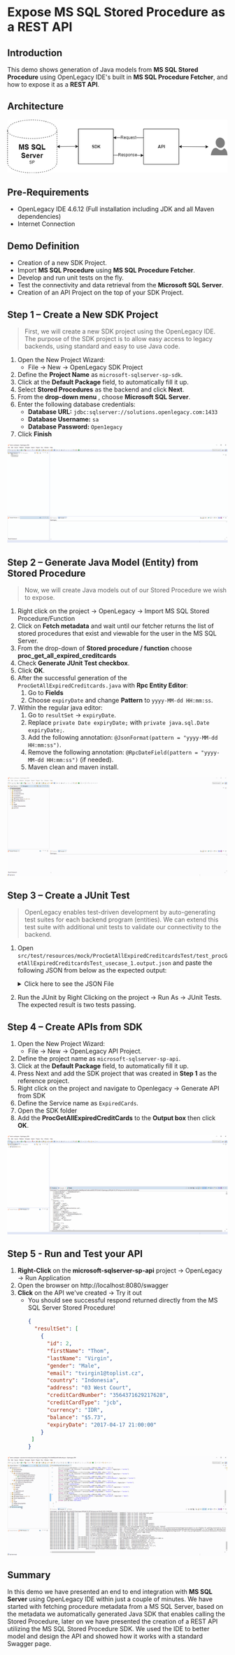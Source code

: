 # Expose MS SQL Stored Procedure as a REST API

## Introduction

This demo shows generation of Java models from **MS SQL Stored Procedure** using OpenLegacy IDE's built in **MS SQL Procedure Fetcher**, and how to expose it as a **REST API**.

## Architecture

![MSSQL Server Stored Procedure Architecture](./assets/images/mssql-sp.png)

## Pre-Requirements

- OpenLegacy IDE 4.6.12 (Full installation including JDK and all Maven dependencies)
- Internet Connection

## Demo Definition

- Creation of a new SDK Project.
- Import **MS SQL Procedure** using **MS SQL Procedure Fetcher**.
- Develop and run unit tests on the fly.
- Test the connectivity and data retrieval from the **Microsoft SQL Server**.
- Creation of an API Project on the top of your SDK Project.

## Step 1 – Create a New SDK Project

> First, we will create a new SDK project using the OpenLegacy IDE.
The purpose of the SDK project is to allow easy access to legacy backends, using standard and easy to use Java code.

1. Open the New Project Wizard:
   - File → New → OpenLegacy SDK Project
2. Define the **Project Name** as `microsoft-sqlserver-sp-sdk`.
3. Click at the **Default Package** field, to automatically fill it up.
4. Select **Stored Procedures** as the backend and click **Next**.
5. From the **drop-down menu** , choose **Microsoft SQL Server**.
6. Enter the following database credentials:
   - **Database URL:** `jdbc:sqlserver://solutions.openlegacy.com:1433`
   - **Database Username:** `sa`
   - **Database Password:** `Open1egacy`
7. Click **Finish**

![How to create SDK Project](./assets/images/createSDK.gif)

## Step 2 – Generate Java Model (Entity) from Stored Procedure

> Now, we will create Java models out of our Stored Procedure we wish to expose.

1. Right click on the project → OpenLegacy → Import MS SQL Stored Procedure/Function
2. Click on **Fetch metadata** and wait until our fetcher returns the list of stored procedures that exist and viewable for the user in the MS SQL Server.
3. From the drop-down of **Stored procedure / function** choose **proc_get_all_expired_creditcards**
4. Check **Generate JUnit Test checkbox**.
5. Click **OK**.
6. After the successful generation of the `ProcGetAllExpiredCreditcards.java` with **Rpc Entity Editor**:
   1. Go to **Fields**
   2. Choose `expiryDate` and change **Pattern** to `yyyy-MM-dd HH:mm:ss`.
7. Within the regular java editor:
   1. Go to `resultSet` → `expiryDate`.
   2. Replace `private Date expiryDate;` with `private java.sql.Date expiryDate;`.
   3. Add the following annotation: `@JsonFormat(pattern = "yyyy-MM-dd HH:mm:ss")`.
   4. Remove the following annotation: `@RpcDateField(pattern = "yyyy-MM-dd HH:mm:ss")` (if needed).
   5. Maven clean and maven install. 

![How to fetch stored procedure](./assets/images/fetchSP.gif)

## Step 3 – Create a JUnit Test

> OpenLegacy enables test-driven development by auto-generating test suites for each backend program (entities).
We can extend this test suite with additional unit tests to validate our connectivity to the backend.

1. Open `src/test/resources/mock/ProcGetAllExpiredCreditcardsTest/test_procGetAllExpiredCreditcardsTest_usecase_1.output.json` and paste the following JSON from below as the expected output:
   <details>
       <summary>Click here to see the JSON File</summary>
   
   ```json
      {
        "resultSet" : [ {
          "id" : 2,
          "firstName" : "Roth",
          "lastName" : "Ladell",
          "gender" : "Male",
          "email" : "rladell1@washingtonpost.com",
          "countryCode" : "SE",
          "country" : "Sweden",
          "address" : "9 Jay Trail",
          "creditCardNumber" : "3552496324488267",
          "creditCardType" : "jcb",
          "currency" : "Krona",
          "balance" : null,
          "expiryDate" : "2020-11-26 22:00:00"
        }, {
          "id" : 3,
          "firstName" : "Brennen",
          "lastName" : "Malden",
          "gender" : "Male",
          "email" : "bmalden2@fema.gov",
          "countryCode" : "PT",
          "country" : "Portugal",
          "address" : "5436 Harper Trail",
          "creditCardNumber" : "36641018014687",
          "creditCardType" : "diners-club-international",
          "currency" : "Euro",
          "balance" : null,
          "expiryDate" : "2019-11-22 22:00:00"
        }, {
          "id" : 4,
          "firstName" : "Stacia",
          "lastName" : "Augustin",
          "gender" : "Female",
          "email" : "saugustin3@tmall.com",
          "countryCode" : "PE",
          "country" : "Peru",
          "address" : "58488 Cardinal Alley",
          "creditCardNumber" : "56022307178911348",
          "creditCardType" : "china-unionpay",
          "currency" : "Sol",
          "balance" : null,
          "expiryDate" : "2019-07-22 21:00:00"
        }, {
          "id" : 5,
          "firstName" : "Renard",
          "lastName" : "Brigg",
          "gender" : "Male",
          "email" : "rbrigg4@apache.org",
          "countryCode" : "TJ",
          "country" : "Tajikistan",
          "address" : "652 Corry Crossing",
          "creditCardNumber" : "4026899613873998",
          "creditCardType" : "visa-electron",
          "currency" : "Somoni",
          "balance" : null,
          "expiryDate" : "2019-10-01 21:00:00"
        }, {
          "id" : 6,
          "firstName" : "Tessa",
          "lastName" : "Eads",
          "gender" : "Female",
          "email" : "teads5@51.la",
          "countryCode" : "PT",
          "country" : "Portugal",
          "address" : "9 Parkside Hill",
          "creditCardNumber" : "4911735439689683023",
          "creditCardType" : "switch",
          "currency" : "Euro",
          "balance" : null,
          "expiryDate" : "2020-02-17 22:00:00"
        }, {
          "id" : 8,
          "firstName" : "Lilith",
          "lastName" : "Saundercock",
          "gender" : "Female",
          "email" : "lsaundercock7@latimes.com",
          "countryCode" : "CN",
          "country" : "China",
          "address" : "9989 Randy Court",
          "creditCardNumber" : "3550435428941922",
          "creditCardType" : "jcb",
          "currency" : "Yuan Renminbi",
          "balance" : null,
          "expiryDate" : "2020-12-25 22:00:00"
        }, {
          "id" : 9,
          "firstName" : "Prudi",
          "lastName" : "Anneslie",
          "gender" : "Female",
          "email" : "panneslie8@rakuten.co.jp",
          "countryCode" : "HN",
          "country" : "Honduras",
          "address" : "872 Esker Alley",
          "creditCardNumber" : "201557551131085",
          "creditCardType" : "diners-club-enroute",
          "currency" : "Lempira",
          "balance" : null,
          "expiryDate" : "2021-06-01 21:00:00"
        }, {
          "id" : 10,
          "firstName" : "Kean",
          "lastName" : "Ackenson",
          "gender" : "Male",
          "email" : "kackenson9@vimeo.com",
          "countryCode" : "SV",
          "country" : "El Salvador",
          "address" : "6571 Prairieview Place",
          "creditCardNumber" : "4936985221369090172",
          "creditCardType" : "switch",
          "currency" : "Dollar",
          "balance" : null,
          "expiryDate" : "2021-05-23 21:00:00"
        }, {
          "id" : 12,
          "firstName" : "Diana",
          "lastName" : "Arstingall",
          "gender" : "Female",
          "email" : "darstingallb@flavors.me",
          "countryCode" : "HR",
          "country" : "Croatia",
          "address" : "2 Del Mar Road",
          "creditCardNumber" : "3531451135666284",
          "creditCardType" : "jcb",
          "currency" : "Kuna",
          "balance" : null,
          "expiryDate" : "2019-03-14 22:00:00"
        }, {
          "id" : 13,
          "firstName" : "Jeno",
          "lastName" : "Fadian",
          "gender" : "Male",
          "email" : "jfadianc@moonfruit.com",
          "countryCode" : "ID",
          "country" : "Indonesia",
          "address" : "064 Porter Park",
          "creditCardNumber" : "3583881269291219",
          "creditCardType" : "jcb",
          "currency" : "Rupiah",
          "balance" : null,
          "expiryDate" : "2020-06-22 21:00:00"
        }, {
          "id" : 14,
          "firstName" : "Lanie",
          "lastName" : "Sennett",
          "gender" : "Male",
          "email" : "lsennettd@lulu.com",
          "countryCode" : "ID",
          "country" : "Indonesia",
          "address" : "3 Talmadge Park",
          "creditCardNumber" : "5610379934411793",
          "creditCardType" : "china-unionpay",
          "currency" : "Rupiah",
          "balance" : null,
          "expiryDate" : "2020-01-05 22:00:00"
        }, {
          "id" : 15,
          "firstName" : "Josepha",
          "lastName" : "Bratcher",
          "gender" : "Female",
          "email" : "jbratchere@webs.com",
          "countryCode" : "BD",
          "country" : "Bangladesh",
          "address" : "155 Fieldstone Pass",
          "creditCardNumber" : "201655075163087",
          "creditCardType" : "diners-club-enroute",
          "currency" : "Taka",
          "balance" : null,
          "expiryDate" : "2021-02-27 22:00:00"
        }, {
          "id" : 17,
          "firstName" : "Jemmy",
          "lastName" : "Cressingham",
          "gender" : "Female",
          "email" : "jcressinghamg@usnews.com",
          "countryCode" : "US",
          "country" : "United States",
          "address" : "40 Macpherson Center",
          "creditCardNumber" : "3569386799227244",
          "creditCardType" : "jcb",
          "currency" : "Dollar",
          "balance" : null,
          "expiryDate" : "2019-06-24 21:00:00"
        }, {
          "id" : 18,
          "firstName" : "Aubrey",
          "lastName" : "Marte",
          "gender" : "Male",
          "email" : "amarteh@bbb.org",
          "countryCode" : "PH",
          "country" : "Philippines",
          "address" : "284 Doe Crossing Circle",
          "creditCardNumber" : "3553360849055929",
          "creditCardType" : "jcb",
          "currency" : "Peso",
          "balance" : null,
          "expiryDate" : "2021-05-21 21:00:00"
        }, {
          "id" : 19,
          "firstName" : "Charley",
          "lastName" : "Giovani",
          "gender" : "Male",
          "email" : "cgiovanii@ucla.edu",
          "countryCode" : "NI",
          "country" : "Nicaragua",
          "address" : "975 Becker Center",
          "creditCardNumber" : "3552791052094331",
          "creditCardType" : "jcb",
          "currency" : "Cordoba",
          "balance" : null,
          "expiryDate" : "2021-01-20 22:00:00"
        }, {
          "id" : 20,
          "firstName" : "Raine",
          "lastName" : "Osman",
          "gender" : "Female",
          "email" : "rosmanj@paginegialle.it",
          "countryCode" : "EG",
          "country" : "Egypt",
          "address" : "80623 Bayside Road",
          "creditCardNumber" : "3583808032766292",
          "creditCardType" : "jcb",
          "currency" : "Pound",
          "balance" : null,
          "expiryDate" : "2020-08-05 21:00:00"
        } ]
      }

   ```
   </details>    
2. Run the JUnit by Right Clicking on the project -> Run As -> JUnit Tests. The expected result is two tests passing.

## Step 4 – Create APIs from SDK

1. Open the New Project Wizard:
   - File → New → OpenLegacy API Project.
2. Define the project name as `microsoft-sqlserver-sp-api`.
3. Click at the **Default Package** field, to automatically fill it up.
4. Press Next and add the SDK project that was created in **Step 1**  as the reference project.
5. Right click on the project and navigate to Openlegacy → Generate API from SDK
6. Define the Service name as `ExpiredCards`.
7. Open the SDK folder
8. Add the **ProcGetAllExpiredCreditCards** to the **Output box** then click **OK**.

![Alt Text](./assets/images/generateAPI.gif)

## Step 5 - Run and Test your API


1. **Right-Click** on the **microsoft-sqlserver-sp-api** project → OpenLegacy → Run Application
2. Open the browser on http://localhost:8080/swagger
3. **Click** on the API we've created → Try it out
   - You should see successful respond returned directly from the MS SQL Server Stored Procedure!
     ```json
     {
       "resultSet": [
         {
           "id": 2,
           "firstName": "Thom",
           "lastName": "Virgin",
           "gender": "Male",
           "email": "tvirgin1@toplist.cz",
           "country": "Indonesia",
           "address": "03 West Court",
           "creditCardNumber": "3564371629217628",
           "creditCardType": "jcb",
           "currency": "IDR",
           "balance": "$5.73",
           "expiryDate": "2017-04-17 21:00:00"
         }
      ]
     }
     ```

![Alt Text](./assets/images/runAPI.gif)

## Summary

In this demo we have presented an end to end integration with **MS SQL Server** using OpenLegacy IDE within just a couple of minutes. We have started with fetching procedure metadata from a MS SQL Server, based on the metadata we automatically generated Java SDK that enables calling the Stored Procedure, later on we have presented the creation of a REST API utilizing the MS SQL Stored Procedure SDK.
We used the IDE to better model and design the API and showed how it works with a standard Swagger page.
